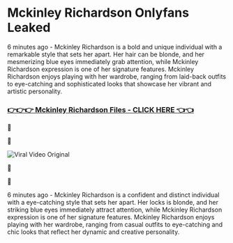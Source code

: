 # Mckinley Richardson Onlyfans Leaked

<p>6 minutes ago - Mckinley Richardson is a bold and unique individual with a remarkable style that sets her apart. Her hair can be blonde, and her mesmerizing blue eyes immediately grab attention, while Mckinley Richardson expression is one of her signature features. Mckinley Richardson enjoys playing with her wardrobe, ranging from laid-back outfits to eye-catching and sophisticated looks that showcase her vibrant and artistic personality.</p><p>
<h3><a href="https://fansleaks.com-getfree.pro/mckinley-richardson" rel="nofollow">👉👉👉 Mckinley Richardson Files - CLICK HERE 👈👈</a></h3>
<p>🔻</p>
<p>🔻</p> <p>
<a href="https://fansleaks.com-getfree.pro/mckinley-richardson" rel="nofollow"><img src="https://i.imgur.com/0ZbtXZ5.gif" alt="Viral Video Original" style="max-width: 100%; display: inline-block;" data-target="animated-image.originalImage"></a>
<p>🔻</p>
<p>🔻</p> <p>6 minutes ago - Mckinley Richardson is a confident and distinct individual with a eye-catching style that sets her apart. Her locks is blonde, and her striking blue eyes immediately attract attention, while Mckinley Richardson expression is one of her signature features. Mckinley Richardson enjoys playing with her wardrobe, ranging from casual outfits to eye-catching and chic looks that reflect her dynamic and creative personality.</p>